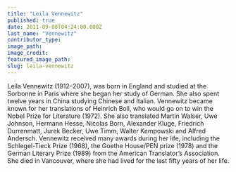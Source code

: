 ```yaml
---
title: "Leila Vennewitz"
published: true
date: 2011-09-08T04:24:00.000Z
last_name: "Vennewitz"
contributor_type:
image_path:
image_credit:
featured_image_path:
slug: leila-vennewitz
---
```


Leila Vennewitz (1912–2007), was born in England and studied at the Sorbonne in Paris where she began her study of German. She also spent twelve years in China studying Chinese and Italian. Vennewitz became known for her translations of Heinrich Boll, who would go on to win the Nobel Prize for Literature (1972). She also translated Martin Walser, Uwe Johnson, Hermann Hesse, Nicolas Born, Alexander Kluge, Friedrich Durrenmatt, Jurek Becker, Uwe Timm, Walter Kempowski and Alfred Andersch. Vennewitz received many awards during her life, including the Schlegel-Tieck Prize (1968), the Goethe House/PEN prize (1978) and the German Literary Prize (1989) from the American Translator’s Association. She died in Vancouver, where she had lived for the last fifty years of her life.

